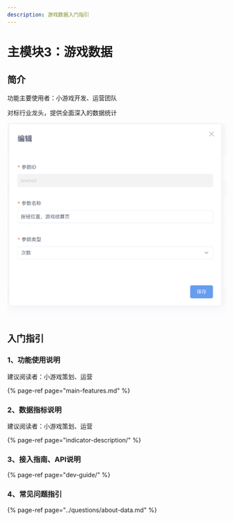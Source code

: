 ```yaml
---
description: 游戏数据入门指引
---
```


# 主模块3：游戏数据

## 简介

功能主要使用者：小游戏开发、运营团队

对标行业龙头，提供全面深入的数据统计

![&#x5929;&#x5E55;-&#x6E38;&#x620F;&#x6570;&#x636E;&#x5165;&#x53E3;](../.gitbook/assets/image%20%2833%29.png)

## 入门指引

### 1、功能使用说明

建议阅读者：小游戏策划、运营

{% page-ref page="main-features.md" %}

### 2、数据指标说明

建议阅读者：小游戏策划、运营

{% page-ref page="indicator-description/" %}

### 3、接入指南、API说明

{% page-ref page="dev-guide/" %}

### 4、常见问题指引

{% page-ref page="../questions/about-data.md" %}



